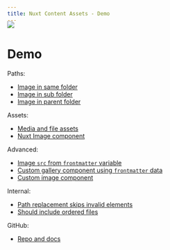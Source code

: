 ```yaml
---
title: Nuxt Content Assets - Demo
---
```


<img src="splash.png" style="margin: -20px 0">

# Demo

Paths:

- [Image in same folder](paths/italian-bean-stew)
- [Image in sub folder](paths/pesto-salmon-lentils)
- [Image in parent folder](paths/sicilian-fish-stew)

Assets:

- [Media and file assets](assets)
- [Nuxt Image component](assets/nuxt-image.md)

Advanced:

- [Image `src` from `frontmatter` variable](advanced/frontmatter)
- [Custom gallery component using `frontmatter` data](advanced/gallery) 
- [Custom image component](advanced/component)

Internal:

- [Path replacement skips invalid elements](internal/traversal)
- [Should include ordered files](internal/ordered)

GitHub:

- [Repo and docs](https://github.com/davestewart/nuxt-content-assets)
